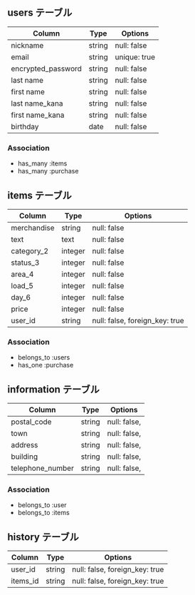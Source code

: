 ## users テーブル

| Column                 | Type   | Options     |
| ------------------     | ------ | ----------- |
| nickname               | string | null: false |
| email                  | string | unique: true|
| encrypted_password     | string | null: false |
| last name              | string | null: false |
| first name             | string | null: false |
| last name_kana         | string | null: false |
| first name_kana        | string | null: false |
| birthday               | date   | null: false |


### Association

- has_many :items
- has_many :purchase

## items テーブル

| Column                    | Type   | Options     |
| --------------------------| ------ | ----------- |
| merchandise               | string | null: false |
| text                      | text   | null: false |
| category_2                | integer | null: false |
| status_3                  | integer | null: false |
| area_4                    | integer | null: false |
| load_5                    | integer | null: false |
| day_6                     | integer | null: false |
| price                     | integer | null: false |
| user_id                   | string  | null: false, foreign_key: true |


### Association

- belongs_to :users
- has_one :purchase

## information テーブル

| Column              | Type       | Options      |
| --------------------| ---------- | ------------ |
| postal_code         | string     | null: false, |
| town                | string     | null: false, |
| address             | string     | null: false, |
| building            | string     | null: false, |
| telephone_number    | string     | null: false, |

### Association

- belongs_to :user
- belongs_to :items

## history テーブル

| Column              | Type       | Options                        |
| --------------------| ---------- | ------------------------------ |
| user_id   | string     | null: false, foreign_key: true |
| items_id  | string     | null: false, foreign_key: true |